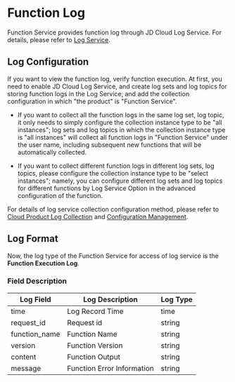 
# Function Log

Function Service provides function log through JD Cloud Log Service. For details, please refer to [Log Service](https://docs.jdcloud.com/en/logservice/product-overview).

## Log Configuration

If you want to view the function log, verify function execution. At first, you need to enable JD Cloud Log Service, and create log sets and log topics for storing function logs in the Log Service, and add the collection configuration in which "the product" is "Function Service".

* If you want to collect all the function logs in the same log set, log topic, it only needs to simply configure the collection instance type to be "all instances"; log sets and log topics in which the collection instance type is "all instances" will collect all function logs in "Function Service" under the user name, including subsequent new functions that will be automatically collected.

* If you want to collect different function logs in different log sets, log topics, please configure the collection instance type to be "select instances"; namely, you can configure different log sets and log topics for different functions by Log Service Option in the advanced configuration of the function.

For details of log service collection configuration method, please refer to [Cloud Product Log Collection](https://docs.jdcloud.com/en/logservice/cloudresource) and [Configuration Management](https://docs.jdcloud.com/en/logservice/collectionconfigmanagement).

## Log Format

Now, the log type of the Function Service for access of log service is the **Function Execution Log**.

### Field Description
Log Field | Log Description | Log Type
-- | -- | --
time | Log Record Time | time
request_id | Request id | string
function_name | Function Name | string
version | Function Version | string
content | Function Output | string
message | Function Error Information | string
